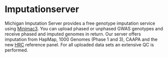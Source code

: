 # Imputationserver

Michigan Imputation Server provides a free genotype imputation service using [Minimac3](http://genome.sph.umich.edu/wiki/Minimac3). You can upload phased or unphased GWAS genotypes and receive phased and imputed genomes in return. Our server offers imputation from HapMap, 1000 Genomes (Phase 1 and 3), CAAPA and the new [HRC](http://www.haplotype-reference-consortium.org/) reference panel. For all uploaded data sets an extensive QC is performed.
